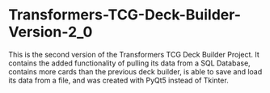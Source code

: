 # Transformers-TCG-Deck-Builder-Version-2_0
This is the second version of the Transformers TCG Deck Builder Project. It contains the added functionality of pulling its data from a SQL Database, contains more cards than the previous deck builder, is able to save and load its data from a file, and was created with PyQt5 instead of Tkinter.
